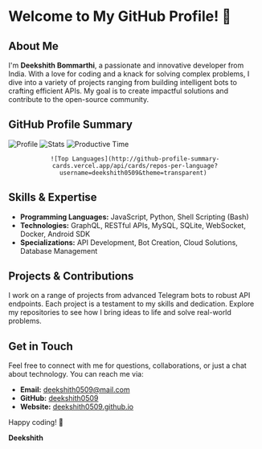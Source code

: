 # Welcome to My GitHub Profile! 👋

## About Me
I'm **Deekshith Bommarthi**, a passionate and innovative developer from India. With a love for coding and a knack for solving complex problems, I dive into a variety of projects ranging from building intelligent bots to crafting efficient APIs. My goal is to create impactful solutions and contribute to the open-source community.

## GitHub Profile Summary
![Profile](http://github-profile-summary-cards.vercel.app/api/cards/profile-details?username=deekshith0509&theme=solarized)
![Stats](http://github-profile-summary-cards.vercel.app/api/cards/stats?username=deekshith0509&theme=zenburn)
![Productive Time](http://github-profile-summary-cards.vercel.app/api/cards/productive-time?username=deekshith0509&theme=zenburn&utcOffset=5.30)

<div align="center">
  
    ![Top Languages](http://github-profile-summary-cards.vercel.app/api/cards/repos-per-language?username=deekshith0509&theme=transparent) 
</div>

## Skills & Expertise
- **Programming Languages:** JavaScript, Python, Shell Scripting (Bash)
- **Technologies:** GraphQL, RESTful APIs, MySQL, SQLite, WebSocket, Docker, Android SDK
- **Specializations:** API Development, Bot Creation, Cloud Solutions, Database Management

## Projects & Contributions
I work on a range of projects from advanced Telegram bots to robust API endpoints. Each project is a testament to my skills and dedication. Explore my repositories to see how I bring ideas to life and solve real-world problems.

## Get in Touch
Feel free to connect with me for questions, collaborations, or just a chat about technology. You can reach me via:

- **Email:** [deekshith0509@mail.com](mailto:deekshith.bh0509@mail.com)
- **GitHub:** [deekshith0509](https://github.com/deekshith0509)
- **Website:** [deekshith0509.github.io](https://deekshith0509.github.io)

Happy coding! 🚀

**Deekshith**
